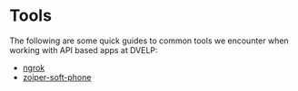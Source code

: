 # Tools

The following are some quick guides to common tools we encounter when working
with API based apps at DVELP:

* [ngrok](ngrok.md)
* [zoiper-soft-phone](zoiper-soft-phone.md)
